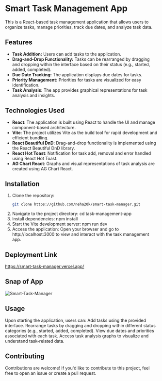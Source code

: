 # Smart Task Management App

This is a React-based task management application that allows users to organize tasks, manage priorities, track due dates, and analyze task data.

## Features

- **Task Addition:** Users can add tasks to the application.
- **Drag-and-Drop Functionality:** Tasks can be rearranged by dragging and dropping within the interface based on their status (e.g., started, added, completed).
- **Due Date Tracking:** The application displays due dates for tasks.
- **Priority Management:** Priorities for tasks are visualized for easy identification.
- **Task Analysis:** The app provides graphical representations for task analysis and insights.  

## Technologies Used

- **React**: The application is built using React to handle the UI and manage component-based architecture.
- **Vite**: The project utilizes Vite as the build tool for rapid development and efficient bundling.
- **React Beautiful DnD**: Drag-and-drop functionality is implemented using the React Beautiful DnD library.
- **React Hot Toast**: Notification for task add, removal and error handled using React Hot Toast.
- **AG Chart React**: Graphs and visual representations of task analysis are created using AG Chart React.

## Installation

1. Clone the repository:
   ```bash
   git clone https://github.com/neha20k/smart-task-manager.git
2. Navigate to the project directory: cd task-management-app
3. Install dependencies: npm install
4. Start the Vite development server: npm run dev
5. Access the application: Open your browser and go to http://localhost:3000 to view and interact with the task management app.

## Deployment Link
https://smart-task-manager.vercel.app/

## Snap of App
![Smart-Task-Manager](https://github.com/neha20k/smart-task-manager/assets/133201849/1d750bf7-a095-4fd8-a5f3-28ba373d7496)

## Usage

Upon starting the application, users can:
Add tasks using the provided interface.
Rearrange tasks by dragging and dropping within different status categories (e.g., started, added, completed).
View due dates and priorities associated with each task.
Access task analysis graphs to visualize and understand task-related data.

## Contributing

Contributions are welcome! If you'd like to contribute to this project, feel free to open an issue or create a pull request.
